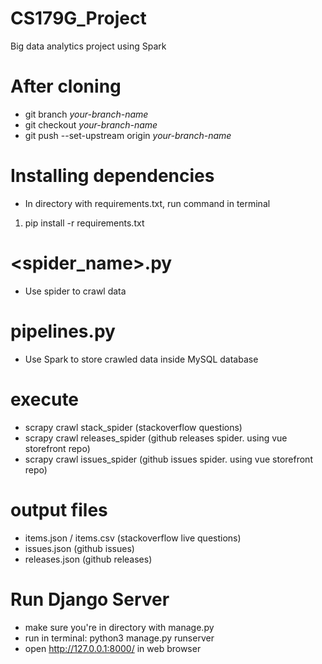 # CS179G_Project
Big data analytics project using Spark

# After cloning
- git branch *your-branch-name*
- git checkout *your-branch-name*
- git push --set-upstream origin *your-branch-name*

# Installing dependencies
- In directory with requirements.txt, run command in terminal
1. pip install -r requirements.txt

# <spider_name>.py 
- Use spider to crawl data 

# pipelines.py 
- Use Spark to store crawled data inside MySQL database 

# execute 
- scrapy crawl stack_spider (stackoverflow questions)
- scrapy crawl releases_spider (github releases spider. using vue storefront repo)
- scrapy crawl issues_spider (github issues spider. using vue storefront repo) 

# output files
- items.json / items.csv (stackoverflow live questions)
- issues.json (github issues)
- releases.json (github releases)

# Run Django Server
- make sure you're in directory with manage.py
- run in terminal: python3 manage.py runserver
- open http://127.0.0.1:8000/ in web browser

